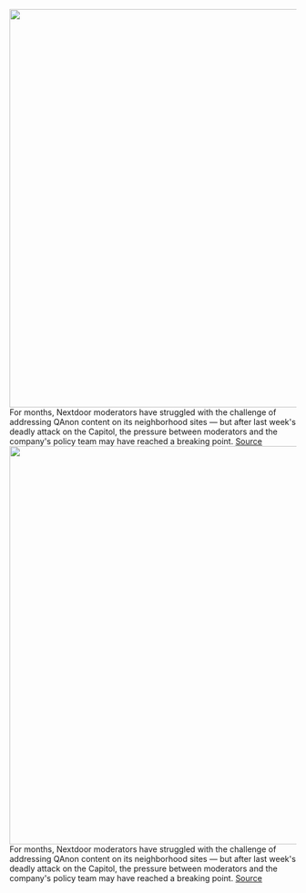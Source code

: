 <img src='https://cdn.vox-cdn.com/thumbor/JTaXabgJSqizdqOnH7XBU6ji-b0=/0x0:5739x3826/1200x800/filters:focal(2583x659:3501x1577)/cdn.vox-cdn.com/uploads/chorus_image/image/68662742/1208432853.jpg.0.jpg' width='700px' /><br/>
For months, Nextdoor moderators have struggled with the challenge of addressing QAnon content on its neighborhood sites — but after last week's deadly attack on the Capitol, the pressure between moderators and the company's policy team may have reached a breaking point.
<a href='https://www.theverge.com/2021/1/13/22229236/nextdoor-moderators-qanon-content-policy-rules'> Source <a/><img src='https://cdn.vox-cdn.com/thumbor/JTaXabgJSqizdqOnH7XBU6ji-b0=/0x0:5739x3826/1200x800/filters:focal(2583x659:3501x1577)/cdn.vox-cdn.com/uploads/chorus_image/image/68662742/1208432853.jpg.0.jpg' width='700px' /><br/>
For months, Nextdoor moderators have struggled with the challenge of addressing QAnon content on its neighborhood sites — but after last week's deadly attack on the Capitol, the pressure between moderators and the company's policy team may have reached a breaking point.
<a href='https://www.theverge.com/2021/1/13/22229236/nextdoor-moderators-qanon-content-policy-rules'> Source <a/>